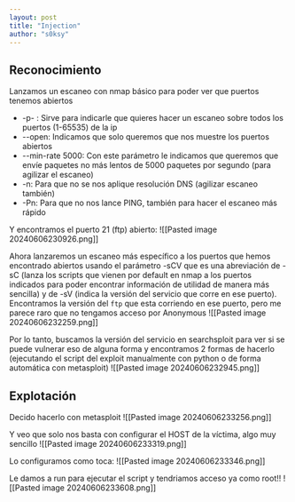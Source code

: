 ```yaml
---
layout: post
title: "Injection"
author: "s0ksy"
---
```



## Reconocimiento

Lanzamos un escaneo con nmap básico para poder ver que puertos tenemos abiertos
- -p- : Sirve para indicarle que quieres hacer un escaneo sobre todos los puertos (1-65535) de la ip 
- --open: Indicamos que solo queremos que nos muestre los puertos abiertos
- --min-rate 5000: Con este parámetro le indicamos que queremos que envíe paquetes no más lentos de 5000 paquetes por segundo (para agilizar el escaneo)
- -n: Para que no se nos aplique resolución DNS (agilizar escaneo también)
- -Pn: Para que no nos lance PING, también para hacer el escaneo más rápido

Y encontramos el puerto 21 (ftp) abierto:
![[Pasted image 20240606230926.png]]

Ahora lanzaremos un escaneo más específico a los puertos que hemos encontrado abiertos usando el parámetro -sCV que es una abreviación de -sC (lanza los scripts que vienen por default en nmap a los puertos indicados para poder encontrar información de utilidad de manera más sencilla) y de -sV (indica la versión del servicio que corre en ese puerto). Encontramos la versión del `ftp` que esta corriendo en ese puerto, pero me parece raro que no tengamos acceso por Anonymous
![[Pasted image 20240606232259.png]]

Por lo tanto, buscamos la versión del servicio en searchsploit para ver si se puede vulnerar eso de alguna forma y encontramos 2 formas de hacerlo (ejecutando el script del exploit manualmente con python o de forma automática con metasploit)
![[Pasted image 20240606232945.png]]
## Explotación

Decido hacerlo con metasploit
![[Pasted image 20240606233256.png]]

Y veo que solo nos basta con configurar el HOST de la víctima, algo muy sencillo
![[Pasted image 20240606233319.png]]

Lo configuramos como toca:
![[Pasted image 20240606233346.png]]

Le damos a run para ejecutar el script y tendriamos acceso ya como root!!
![[Pasted image 20240606233608.png]]
